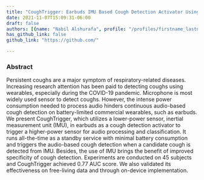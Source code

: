 ```yaml
---
title: "CoughTrigger: Earbuds IMU Based Cough Detection Activator Using An Energy-efficient Sensitivity-prioritized Time Series Classifier"
date: 2021-11-07T15:09:31-06:00
draft: false
authors: [{name: "Nabil Alshurafa", profile: "/profiles/firstname_lastname"}, {name: "Nabil Alshurafa", profile: "/profiles/firstname_lastname"}]
has_github_link: false
github_link: "https://github.com/"

---
```


### Abstract

Persistent coughs are a major symptom of respiratory-related diseases. Increasing research attention has been paid to detecting coughs using wearables, especially during the COVID-19 pandemic. Microphone is most widely used sensor to detect coughs. However, the intense power consumption needed to process audio hinders continuous audio-based cough detection on battery-limited commercial wearables, such as earbuds. We present CoughTrigger, which utilizes a lower-power sensor, inertial measurement unit (IMU), in earbuds as a cough detection activator to trigger a higher-power sensor for audio processing and classification. It runs all-the-time as a standby service with minimal battery consumption and triggers the audio-based cough detection when a candidate cough is detected from IMU. Besides, the use of IMU brings the benefit of improved specificity of cough detection. Experiments are conducted on 45 subjects and CoughTrigger achieved 0.77 AUC score. We also validated its effectiveness on free-living data and through on-device implementation.
